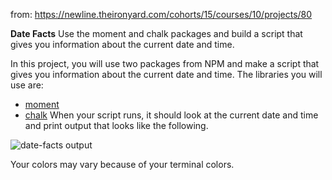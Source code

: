 from: https://newline.theironyard.com/cohorts/15/courses/10/projects/80

**Date Facts**
Use the moment and chalk packages and build a script that gives you information about the current date and time.

In this project, you will use two packages from NPM and make a script that gives you information about the current date and time. The libraries you will use are:

* [moment](http://momentjs.com/docs/)
* [chalk](https://www.npmjs.com/package/chalk)
When your script runs, it should look at the current date and time and print output that looks like the following.

![date-facts output](/images/3e82038b-ScreenShot.png)

Your colors may vary because of your terminal colors.
